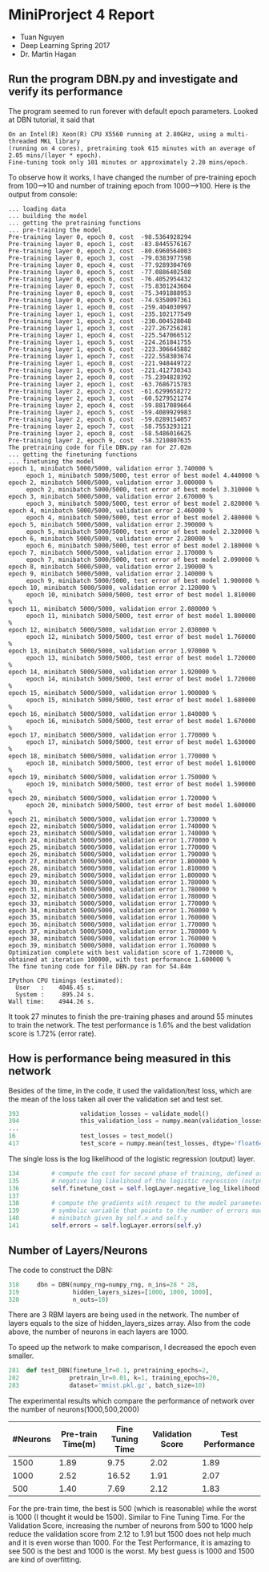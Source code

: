 # MiniProrject 4 Report
  * Tuan Nguyen
  * Deep Learning Spring 2017
  * Dr. Martin Hagan

## Run the program DBN.py and investigate and verify its performance
The program seemed to run forever with default epoch parameters. Looked at DBN tutorial, it said that 
```
On an Intel(R) Xeon(R) CPU X5560 running at 2.80GHz, using a multi-threaded MKL library 
(running on 4 cores), pretraining took 615 minutes with an average of 2.05 mins/(layer * epoch). 
Fine-tuning took only 101 minutes or approximately 2.20 mins/epoch.
```
To observe how it works, I have changed the number of pre-training epoch from 100-->10 and number of training epoch from 1000-->100. Here is the output from console: 

```
... loading data
... building the model
... getting the pretraining functions
... pre-training the model
Pre-training layer 0, epoch 0, cost  -98.5364928294
Pre-training layer 0, epoch 1, cost  -83.8445576167
Pre-training layer 0, epoch 2, cost  -80.6960564003
Pre-training layer 0, epoch 3, cost  -79.0383977598
Pre-training layer 0, epoch 4, cost  -77.9289304769
Pre-training layer 0, epoch 5, cost  -77.0886402508
Pre-training layer 0, epoch 6, cost  -76.4052954432
Pre-training layer 0, epoch 7, cost  -75.8301243604
Pre-training layer 0, epoch 8, cost  -75.3491888953
Pre-training layer 0, epoch 9, cost  -74.9350097361
Pre-training layer 1, epoch 0, cost  -259.404030997
Pre-training layer 1, epoch 1, cost  -235.102177549
Pre-training layer 1, epoch 2, cost  -230.004528048
Pre-training layer 1, epoch 3, cost  -227.267256281
Pre-training layer 1, epoch 4, cost  -225.547066512
Pre-training layer 1, epoch 5, cost  -224.261841755
Pre-training layer 1, epoch 6, cost  -223.306645882
Pre-training layer 1, epoch 7, cost  -222.558303674
Pre-training layer 1, epoch 8, cost  -221.948449722
Pre-training layer 1, epoch 9, cost  -221.412730343
Pre-training layer 2, epoch 0, cost  -75.2394828392
Pre-training layer 2, epoch 1, cost  -63.7686715783
Pre-training layer 2, epoch 2, cost  -61.6299658272
Pre-training layer 2, epoch 3, cost  -60.5279521274
Pre-training layer 2, epoch 4, cost  -59.8817089664
Pre-training layer 2, epoch 5, cost  -59.4089929983
Pre-training layer 2, epoch 6, cost  -59.0289154057
Pre-training layer 2, epoch 7, cost  -58.7553293121
Pre-training layer 2, epoch 8, cost  -58.5486016625
Pre-training layer 2, epoch 9, cost  -58.3210807635
The pretraining code for file DBN.py ran for 27.02m
... getting the finetuning functions
... finetuning the model
epoch 1, minibatch 5000/5000, validation error 3.740000 %
     epoch 1, minibatch 5000/5000, test error of best model 4.440000 %
epoch 2, minibatch 5000/5000, validation error 3.000000 %
     epoch 2, minibatch 5000/5000, test error of best model 3.310000 %
epoch 3, minibatch 5000/5000, validation error 2.670000 %
     epoch 3, minibatch 5000/5000, test error of best model 2.820000 %
epoch 4, minibatch 5000/5000, validation error 2.460000 %
     epoch 4, minibatch 5000/5000, test error of best model 2.480000 %
epoch 5, minibatch 5000/5000, validation error 2.390000 %
     epoch 5, minibatch 5000/5000, test error of best model 2.320000 %
epoch 6, minibatch 5000/5000, validation error 2.280000 %
     epoch 6, minibatch 5000/5000, test error of best model 2.180000 %
epoch 7, minibatch 5000/5000, validation error 2.170000 %
     epoch 7, minibatch 5000/5000, test error of best model 2.090000 %
epoch 8, minibatch 5000/5000, validation error 2.190000 %
epoch 9, minibatch 5000/5000, validation error 2.140000 %
     epoch 9, minibatch 5000/5000, test error of best model 1.900000 %
epoch 10, minibatch 5000/5000, validation error 2.120000 %
     epoch 10, minibatch 5000/5000, test error of best model 1.810000 %
epoch 11, minibatch 5000/5000, validation error 2.080000 %
     epoch 11, minibatch 5000/5000, test error of best model 1.800000 %
epoch 12, minibatch 5000/5000, validation error 2.030000 %
     epoch 12, minibatch 5000/5000, test error of best model 1.760000 %
epoch 13, minibatch 5000/5000, validation error 1.970000 %
     epoch 13, minibatch 5000/5000, test error of best model 1.720000 %
epoch 14, minibatch 5000/5000, validation error 1.920000 %
     epoch 14, minibatch 5000/5000, test error of best model 1.720000 %
epoch 15, minibatch 5000/5000, validation error 1.900000 %
     epoch 15, minibatch 5000/5000, test error of best model 1.680000 %
epoch 16, minibatch 5000/5000, validation error 1.840000 %
     epoch 16, minibatch 5000/5000, test error of best model 1.670000 %
epoch 17, minibatch 5000/5000, validation error 1.770000 %
     epoch 17, minibatch 5000/5000, test error of best model 1.630000 %
epoch 18, minibatch 5000/5000, validation error 1.770000 %
     epoch 18, minibatch 5000/5000, test error of best model 1.610000 %
epoch 19, minibatch 5000/5000, validation error 1.750000 %
     epoch 19, minibatch 5000/5000, test error of best model 1.590000 %
epoch 20, minibatch 5000/5000, validation error 1.720000 %
     epoch 20, minibatch 5000/5000, test error of best model 1.600000 %
epoch 21, minibatch 5000/5000, validation error 1.730000 %
epoch 22, minibatch 5000/5000, validation error 1.740000 %
epoch 23, minibatch 5000/5000, validation error 1.740000 %
epoch 24, minibatch 5000/5000, validation error 1.770000 %
epoch 25, minibatch 5000/5000, validation error 1.770000 %
epoch 26, minibatch 5000/5000, validation error 1.790000 %
epoch 27, minibatch 5000/5000, validation error 1.800000 %
epoch 28, minibatch 5000/5000, validation error 1.810000 %
epoch 29, minibatch 5000/5000, validation error 1.800000 %
epoch 30, minibatch 5000/5000, validation error 1.780000 %
epoch 31, minibatch 5000/5000, validation error 1.780000 %
epoch 32, minibatch 5000/5000, validation error 1.780000 %
epoch 33, minibatch 5000/5000, validation error 1.770000 %
epoch 34, minibatch 5000/5000, validation error 1.760000 %
epoch 35, minibatch 5000/5000, validation error 1.760000 %
epoch 36, minibatch 5000/5000, validation error 1.770000 %
epoch 37, minibatch 5000/5000, validation error 1.780000 %
epoch 38, minibatch 5000/5000, validation error 1.760000 %
epoch 39, minibatch 5000/5000, validation error 1.760000 %
Optimization complete with best validation score of 1.720000 %, 
obtained at iteration 100000, with test performance 1.600000 %
The fine tuning code for file DBN.py ran for 54.84m

IPython CPU timings (estimated):
  User   :    4046.45 s.
  System :     895.24 s.
Wall time:    4944.26 s.
```

It took 27 minutes to finish the pre-training phases and around 55 minutes to train the network. The test performance is 1.6% and the best validation score is 1.72% (error rate). 
## How is performance being measured in this network
Besides of the time, in the code, it used the validation/test loss, which are the mean of the loss taken all over the validation set and test set.

```python
393                 validation_losses = validate_model()
394                 this_validation_loss = numpy.mean(validation_losses, dtype='float64')
...
16                  test_losses = test_model()
417                 test_score = numpy.mean(test_losses, dtype='float64')
```

The single loss is the log likelihood of the logistic regression (output) layer.
```python
134         # compute the cost for second phase of training, defined as the
135         # negative log likelihood of the logistic regression (output) layer
136         self.finetune_cost = self.logLayer.negative_log_likelihood(self.y)
137 
138         # compute the gradients with respect to the model parameters
139         # symbolic variable that points to the number of errors made on the
140         # minibatch given by self.x and self.y
141         self.errors = self.logLayer.errors(self.y)
```

## Number of Layers/Neurons
The code to construct the DBN:

```python
318     dbn = DBN(numpy_rng=numpy_rng, n_ins=28 * 28,
319               hidden_layers_sizes=[1000, 1000, 1000],
320               n_outs=10)
```
There are 3 RBM layers are being used in the network. The number of layers equals to the size of hidden_layers_sizes array. Also from the code above, the number of neurons in each layers are 1000.

To speed up the network to make comparison, I decreased the epoch even smaller. 

```python
281  def test_DBN(finetune_lr=0.1, pretraining_epochs=2,
282              pretrain_lr=0.01, k=1, training_epochs=20,
283              dataset='mnist.pkl.gz', batch_size=10)
```

The experimental results which compare the performance of network over the number of neurons(1000,500,2000)

| #Neurons | Pre-train Time(m) | Fine Tuning Time | Validation Score | Test Performance |
|----------|-------------------|------------------|------------------|------------------|
| 1500     | 1.89              | 9.75             | 2.02             | 1.89             |
| 1000     | 2.52              | 16.52            | 1.91             | 2.07             |
| 500      | 1.40              | 7.69             | 2.12             | 1.83             |

For the pre-train time, the best is 500 (which is reasonable) while the worst is 1000 (I thought it would be 1500). Similar to Fine Tuning Time.
For the Validation Score, increasing the number of neurons from 500 to 1000 help reduce the validation score from 2.12 to 1.91 but 1500 does not help much and it is even worse than 1000.
For the Test Performance, it is amazing to see 500 is the best and 1000 is the worst. My best guess is 1000 and 1500 are kind of overfitting.

